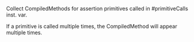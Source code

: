 Collect CompiledMethods for assertion primitives called in #primitiveCalls inst. var.

If a primitive is called multiple times, the CompiledMethod will appear multiple times.